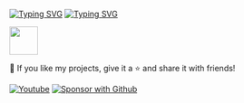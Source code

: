 
[![Typing SVG](https://readme-typing-svg.herokuapp.com?color=6B5DF7&size=68&width=1050&height=200&lines=Hi+I'm+Vinuth+Siriwardana)](https://github.com/Vinuth-Dinsitha) 
[![Typing SVG](https://readme-typing-svg.herokuapp.com?font=bold&color=000000&size=36&width=1050&height=100&lines=%E2%9E%AA+I'm+Bot+Developer;+%E2%9E%AA+I%E2%80%99m+Currently+Learning+Python+Pyrogram+%26+Telethon;+%E2%9E%AA+Don't+Forget+to+Follow+My+Github+Profile;%E2%9E%AA+Good+Bye)](https://github.com/Vinuth-Dinsitha)





<img src="https://media.giphy.com/media/mGcNjsfWAjY5AEZNw6/giphy.gif" width="50">

💙 If you like my projects, give it a ⭐ and share it with friends!

<!-- markdownlint-disable MD033 --> <p align="left"> <a href="https://www.youtube.com/channel/UCnfMHtLgunUI7b2YIq30KKw?sub_confirmation=1"><img alt="Youtube" title="Youtube" src="https://img.shields.io/badge/-Subscribe-red?style=for-the-badge&logo=youtube&logoColor=white"/></a> <a href="https://t.me/The_Roboton"><img alt="Sponsor with Github" title="Sponsor with Github" src="https://img.shields.io/badge/-Sponsor-ea4aaa?style=for-the-badge&logo=github&logoColor=white"/></a> </p> <!-- markdownlint-enable MD033 -->
